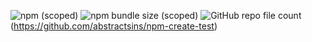 ![npm (scoped)](https://img.shields.io/npm/v/@abstractsins/test?style=for-the-badge)
![npm bundle size (scoped)](https://img.shields.io/bundlephobia/min/@abstractsins/test)
![GitHub repo file count](https://img.shields.io/github/directory-file-count/abstractsins/npm-create-test?style=for-the-badge)
(https://github.com/abstractsins/npm-create-test)